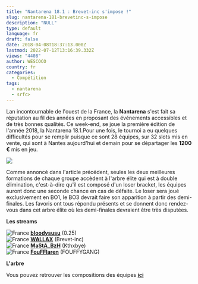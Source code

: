 ```yaml
---
title: "Nantarena 18.1 : Brevet-inc s'impose !"
slug: nantarena-181-brevetinc-s-impose
description: "NULL"
type: default
language: fr
draft: false
date: 2018-04-08T18:37:13.000Z
lastmod: 2022-07-12T13:16:39.332Z
views: "4408"
author: WESCOCO
country: fr
categories:
  - Compétition
tags:
  - nantarena
  - srfc>
---
```

Lan incontournable de l'ouest de la France, la **Nantarena** s'est fait sa réputation au fil des années en proposant des événements accessibles et de très bonnes qualités. Ce week-end, se joue la première édition de l'année 2018, la Nantarena 18.1.Pour une fois, le tournoi a eu quelques difficultés pour se remplir puisque ce sont 28 équipes, sur 32 slots mis en vente, qui sont à Nantes aujourd'hui et demain pour se départager les **1200 €** mis en jeu.

![](/images/articles/5ac8ef110fa48/images/RdUlGFllvqEweegrbLEwuxSOz2p0fe4CguH2i3ie.jpeg)

Comme annoncé dans l'article précédent, seules les deux meilleures formations de chaque groupe accèdent à l'arbre élite qui est à double élimination, c'est-à-dire qu'il est composé d'un loser bracket, les équipes auront donc une seconde chance en cas de défaite. Le loser sera joué exclusivement en BO1, le BO3 devrait faire son apparition à partir des demi-finales. Les favoris ont tous répondu présents et se donnent donc rendez-vous dans cet arbre élite où les demi-finales devraient être très disputées. 

**Les streams**

![France](/images/countries/fr.svg)⁠ [**bloodysusu**](https://www.twitch.tv/bloodysusu%5F) (0.25)  
![France](/images/countries/fr.svg)⁠ [**WALLAX**](https://www.twitch.tv/wallax) (Brevet-inc)  
![France](/images/countries/fr.svg)⁠ [**MaStA\_BzH**](https://www.twitch.tv/masta%5Fbzh) (Kthxbye)  
![France](/images/countries/fr.svg)⁠ [**FouFFlaren**](https://www.twitch.tv/foufflaren) (FOUFFYGANG)

**L'arbre**

Vous pouvez retrouver les compositions des équipes [**ici**](http://www.nantarena.net/event/nantarena-18-1)
